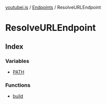 [youtubei.js](../../../../README.md) / [Endpoints](../../README.md) / ResolveURLEndpoint

# ResolveURLEndpoint

## Index

### Variables

- [PATH](variables/PATH.md)

### Functions

- [build](functions/build.md)
